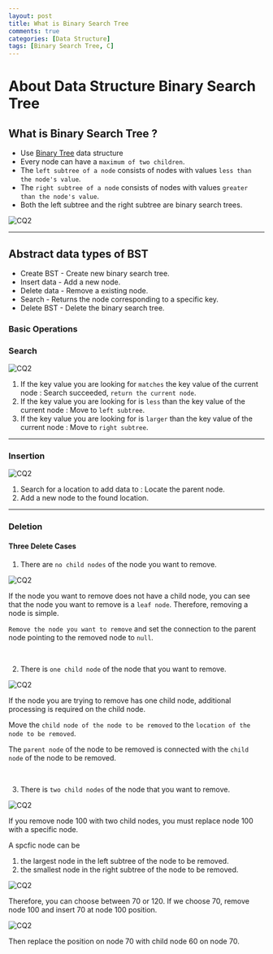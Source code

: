 ```yaml
---
layout: post
title: What is Binary Search Tree
comments: true
categories: [Data Structure]
tags: [Binary Search Tree, C]
---
```


# About Data Structure Binary Search Tree

## What is Binary Search Tree ?

- Use [Binary Tree](https://hyosup0513.github.io/data%20structure/2020/06/11/Types-of-Binary-tree.html) data structure
- Every node can have a `maximum of two children`.
- The `left subtree of a node` consists of nodes with values `less than the node's value`.
- The `right subtree of a node` consists of nodes with values `greater than the node's value`.
- Both the left subtree and the right subtree are binary search trees.

![CQ2](/public/images/bst1.PNG)

---

## Abstract data types of BST

- Create BST - Create new binary search tree.
- Insert data - Add a new node.
- Delete data - Remove a existing node.
- Search - Returns the node corresponding to a specific key.
- Delete BST - Delete the binary search tree.

### Basic Operations

### Search

![CQ2](/public/images/bst2.PNG)

1. If the key value you are looking for `matches` the key value of the current node : Search succeeded, `return the current node`.
2. If the key value you are looking for is `less` than the key value of the current node : Move to `left subtree`.
3. If the key value you are looking for is `larger` than the key value of the current node : Move to `right subtree`.

---

### Insertion

![CQ2](/public/images/bst3.PNG)

1. Search for a location to add data to : Locate the parent node.
2. Add a new node to the found location.

---

### Deletion

#### Three Delete Cases

1. There are `no child nodes` of the node you want to remove.

![CQ2](/public/images/bst4.PNG)

If the node you want to remove does not have a child node, you can see that the node you want to remove is a `leaf node`. Therefore, removing a node is simple.

`Remove the node you want to remove` and set the connection to the parent node pointing to the removed node to `null`.

</br>

2. There is `one child node` of the node that you want to remove.

![CQ2](/public/images/bst5.PNG)

If the node you are trying to remove has one child node, additional processing is required on the child node.

Move the `child node of the node to be removed` to the `location of the node to be removed`.

The `parent node` of the node to be removed is connected with the `child node` of the node to be removed.

</br>

3. There is `two child nodes` of the node that you want to remove.

![CQ2](/public/images/bst6.PNG)

If you remove node 100 with two child nodes, you must replace node 100 with a specific node.

A spcfic node can be

1. the largest node in the left subtree of the node to be removed.
2. the smallest node in the right subtree of the node to be removed.

![CQ2](/public/images/bst7.PNG)

Therefore, you can choose between 70 or 120.
If we choose 70, remove node 100 and insert 70 at node 100 position.

![CQ2](/public/images/bst8.PNG)

Then replace the position on node 70 with child node 60 on node 70.
